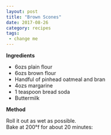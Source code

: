 ```yaml
---
layout: post
title: "Brown Scones"
date: 2017-08-26
category: recipes
tags:
 - change me
---
```


**Ingredients**

* 6ozs plain flour
* 6ozs brown flour
* Handful of pinhead oatmeal and bran
* 4ozs margarine
* 1 teaspoon bread soda
* Buttermilk

**Method**

Roll it out as wet as possible.  
Bake at 200°f for about 20 minutes:
